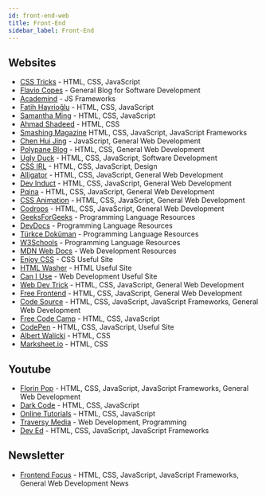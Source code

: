 ```yaml
---
id: front-end-web
title: Front-End
sidebar_label: Front-End
---
```


## Websites

- [CSS Tricks](https://css-tricks.com/ "CSS Tricks") - HTML, CSS, JavaScript
- [Flavio Copes](https://flaviocopes.com "Flavio Copes") - General Blog for Software Development
- [Academind](https://academind.com/ "Academind") - JS Frameworks
- [Fatih Hayrioğlu](https://fatihhayrioglu.com/ "Fatih Hayrioğlu") - HTML, CSS, JavaScript
- [Samantha Ming](https://www.samanthaming.com/ "Samantha Ming") - HTML, CSS, JavaScript
- [Ahmad Shadeed](https://ishadeed.com/ "Ahmad Shadeed") - HTML, CSS
- [Smashing Magazine](https://www.smashingmagazine.com/ "Smashing Magazine") HTML, CSS, JavaScript, JavaScript Frameworks
- [Chen Hui Jing](https://chenhuijing.com/ "Chen Hui Jing") - JavaScript, General Web Development
- [Polypane Blog](https://polypane.app/blog/ "Polypane Blog") - HTML, CSS, General Web Development
- [Ugly Duck](https://uglyduck.ca/articles/ "Ugly Duck") - HTML, CSS, JavaScript, Software Development
- [CSS IRL](https://css-irl.info/ "CSS IRL") - HTML, CSS, JavaScript, Design
- [Alligator](https://alligator.io/ "Alligator") - HTML, CSS, JavaScript, General Web Development
- [Dev Induct](https://devinduct.com/ "Dev Induct") - HTML, CSS, JavaScript, General Web Development
- [Pqina](https://pqina.nl/ "Pqina") - HTML, CSS, JavaScript, General Web Development
- [CSS Animation](https://cssanimation.rocks/ "CSS Animation") - HTML, CSS, JavaScript, General Web Development
- [Codrops](https://tympanus.net/codrops/ "Codrops") - HTML, CSS, JavaScript, General Web Development
- [GeeksForGeeks](https://www.geeksforgeeks.org/ "GeeksForGeeks") - Programming Language Resources
- [DevDocs](https://devdocs.io/ "DevDocs") - Programming Language Resources
- [Türkçe Doküman](https://turkcedokuman.com/ "Türkçe Doküman") - Programming Language Resources
- [W3Schools](https://turkcedokuman.com/ "W3Schools") - Programming Language Resources
- [MDN Web Docs](https://developer.mozilla.org/tr/ "MDN Web Docs") - Web Development Resources
- [Enjoy CSS](https://enjoycss.com/ "EnjoyCSS") - CSS Useful Site
- [HTML Washer](https://www.htmlwasher.com/ "HTML Washer") - HTML Useful Site
- [Can I Use](https://caniuse.com/ "Can I Use") - Web Development Useful Site
- [Web Dev Trick](https://webdevtrick.com/ "Web Dev Trick") - HTML, CSS, JavaScript, General Web Development
- [Free Frontend](https://freefrontend.com/ "Free Frontend") - HTML, CSS, JavaScript, General Web Development
- [Code Source](https://codesource.io/ "CodeSource") - HTML, CSS, JavaScript, JavaScript Frameworks, General Web Development
- [Free Code Camp](https://www.freecodecamp.org/ "freeCodeCamp") - HTML, CSS, JavaScript
- [CodePen](https://codepen.io/ "CodePen") - HTML, CSS, JavaScript, Useful Site
- [Albert Walicki](https://www.albertwalicki.com/blog) - HTML, CSS
- [Marksheet.io](https://marksheet.io/) - HTML, CSS

## Youtube

- [Florin Pop](https://www.youtube.com/channel/UCeU-1X402kT-JlLdAitxSMA "Florin Pop") - HTML, CSS, JavaScript, JavaScript Frameworks, General Web Development
- [Dark Code](https://www.youtube.com/channel/UCD3KVjbb7aq2OiOffuungzw "DarkCode") - HTML, CSS, JavaScript
- [Online Tutorials](https://www.youtube.com/channel/UCbwXnUipZsLfUckBPsC7Jog "Online Tutorials") - HTML, CSS, JavaScript
- [Traversy Media](https://www.youtube.com/user/TechGuyWeb "TraversyMedia") - Web Development, Programming
- [Dev Ed](https://www.youtube.com/channel/UClb90NQQcskPUGDIXsQEz5Q "Dev Ed") - HTML, CSS, JavaScript, JavaScript Frameworks

## Newsletter

- [Frontend Focus](https://frontendfoc.us/ "Frontend Focus") - HTML, CSS, JavaScript, JavaScript Frameworks, General Web Development News
